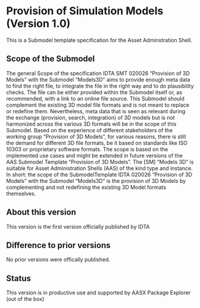 # Provision of Simulation Models (Version 1.0) 

This is a Submodel template specification for the Asset Adminstration Shell.

## Scope of the Submodel 

The general Scope of the specification IDTA SMT 020026 “Provision of 3D Models” with the Submodel 
“Models3D” aims to provide enough meta data to find the right file, to integrate the file in the right way and to 
do plausibility checks. The file can be either provided within the Submodel itself or, as recommended, with a 
link to an online file source. This Submodel should complement the existing 3D model file formats and is not 
meant to replace or redefine them. Nevertheless, meta data that is seen as relevant during the exchange 
(provision, search, integration) of 3D models but is not harmonized across the various 3D formats will be in 
the scope of this Submodel. Based on the experience of different stakeholders of the working group
“Provision of 3D Models”, for various reasons, there is still the demand for different 3D file formats, be it 
based on standards like ISO 10303 or proprietary software formats. The scope is based on the implemented 
use cases and might be extended in future versions of the AAS Submodel Template “Provision of 3D 
Models”. The [SM] “Models 3D” is suitable for Asset Administration Shells (AAS) of the kind type and 
instance.
In short: the scope of the SubmodelTemplate IDTA 020026 “Provision of 3D Models” with the Submodel 
“Models3D” is the provision of 3D Models by complementing and not redefining the existing 3D Model
formats themselves.

## About this version

This version is the first version officially published by IDTA


## Difference to prior versions

No prior versions were offically published.

## Status

This version is in productive use and supported by AASX Package Explorer (out of the box)

